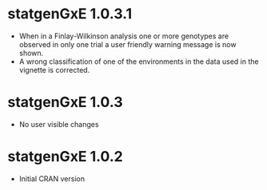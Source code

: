 # statgenGxE 1.0.3.1

* When in a Finlay-Wilkinson analysis one or more genotypes are observed in only one trial a user friendly warning message is now shown.
* A wrong classification of one of the environments in the data used in the vignette is corrected.

# statgenGxE 1.0.3

* No user visible changes

# statgenGxE 1.0.2

* Initial CRAN version
